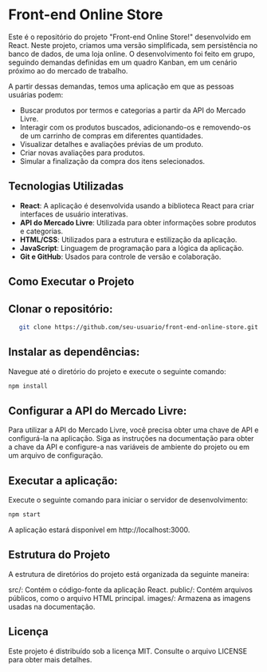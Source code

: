 # Front-end Online Store

Este é o repositório do projeto "Front-end Online Store!" desenvolvido em React. Neste projeto, criamos uma versão simplificada, sem persistência no banco de dados, de uma loja online. O desenvolvimento foi feito em grupo, seguindo demandas definidas em um quadro Kanban, em um cenário próximo ao do mercado de trabalho.

A partir dessas demandas, temos uma aplicação em que as pessoas usuárias podem:

- Buscar produtos por termos e categorias a partir da API do Mercado Livre.
- Interagir com os produtos buscados, adicionando-os e removendo-os de um carrinho de compras em diferentes quantidades.
- Visualizar detalhes e avaliações prévias de um produto.
- Criar novas avaliações para produtos.
- Simular a finalização da compra dos itens selecionados.

## Tecnologias Utilizadas

- **React**: A aplicação é desenvolvida usando a biblioteca React para criar interfaces de usuário interativas.
- **API do Mercado Livre**: Utilizada para obter informações sobre produtos e categorias.
- **HTML/CSS**: Utilizados para a estrutura e estilização da aplicação.
- **JavaScript**: Linguagem de programação para a lógica da aplicação.
- **Git e GitHub**: Usados para controle de versão e colaboração.

## Como Executar o Projeto

## **Clonar o repositório**:

```bash
   git clone https://github.com/seu-usuario/front-end-online-store.git
```
## **Instalar as dependências**:

Navegue até o diretório do projeto e execute o seguinte comando:

```bash
npm install
```
## **Configurar a API do Mercado Livre**:

Para utilizar a API do Mercado Livre, você precisa obter uma chave de API e configurá-la na aplicação. Siga as instruções na documentação para obter a chave da API e configure-a nas variáveis de ambiente do projeto ou em um arquivo de configuração.

## **Executar a aplicação**:

Execute o seguinte comando para iniciar o servidor de desenvolvimento:

```bash
npm start
```
A aplicação estará disponível em http://localhost:3000.

## **Estrutura do Projeto**
   
A estrutura de diretórios do projeto está organizada da seguinte maneira:

src/: Contém o código-fonte da aplicação React.
public/: Contém arquivos públicos, como o arquivo HTML principal.
images/: Armazena as imagens usadas na documentação.

## **Licença**
Este projeto é distribuído sob a licença MIT. Consulte o arquivo LICENSE para obter mais detalhes.

